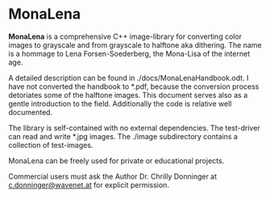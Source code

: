 # MonaLena
**MonaLena** is a comprehensive C++ image-library for converting color images to grayscale and from grayscale to halftone aka dithering. 
The name is a hommage to Lena Forsen-Soederberg, the Mona-Lisa of the internet age.

A detailed description can be found in ./docs/MonaLenaHandbook.odt. 
I have not converted the handbook to *.pdf, because the conversion process detoriates some of the halftone images.
This document serves also as a gentle introduction to the field. 
Additionally the code is relative well documented.

The library is self-contained with no external dependencies. The test-driver can read and write *.jpg images.
The ./image subdirectory contains a collection of test-images. 

MonaLena can be freely used for private or educational projects.

Commercial users must ask the Author Dr. Chrilly Donninger at c.donninger@wavenet.at for explicit permission.

